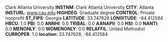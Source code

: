 
Clark Atlanta University
**INSTNM**: Clark Atlanta University
**CITY**: Atlanta
**INSTURL**: www.cau.edu
**HIGHDEG**: Graduate degree
**CONTROL**: Private nonprofit
**ST_FIPS**: Georgia
**LATITUDE**: 33.747628
**LONGITUDE**: -84.412584
**HBCU**: 1.0
**PBI**: 0.0
**ANNHI**: 0.0
**TRIBAL**: 0.0
**AANAPII**: 0.0
**HSI**: 0.0
**NANTI**: 0.0
**MENONLY**: 0.0
**WOMENONLY**: 0.0
**RELAFFIL**: United Methodist
**CURROPER**: 1.0
**location**: 33.747628, -84.412584
